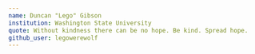 ```yaml
---
name: Duncan "Lego" Gibson  
institution: Washington State University
quote: Without kindness there can be no hope. Be kind. Spread hope.
github_user: legowerewolf
---
```

